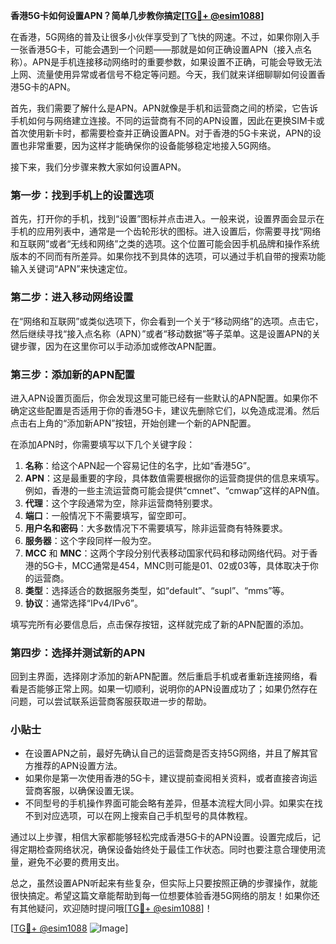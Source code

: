 **香港5G卡如何设置APN？简单几步教你搞定[[TG💪+ @esim1088](https://t.me/s/esim1088)]**

在香港，5G网络的普及让很多小伙伴享受到了飞快的网速。不过，如果你刚入手一张香港5G卡，可能会遇到一个问题——那就是如何正确设置APN（接入点名称）。APN是手机连接移动网络时的重要参数，如果设置不正确，可能会导致无法上网、流量使用异常或者信号不稳定等问题。今天，我们就来详细聊聊如何设置香港5G卡的APN。

首先，我们需要了解什么是APN。APN就像是手机和运营商之间的桥梁，它告诉手机如何与网络建立连接。不同的运营商有不同的APN设置，因此在更换SIM卡或首次使用新卡时，都需要检查并正确设置APN。对于香港的5G卡来说，APN的设置也非常重要，因为这样才能确保你的设备能够稳定地接入5G网络。

接下来，我们分步骤来教大家如何设置APN。

### 第一步：找到手机上的设置选项

首先，打开你的手机，找到“设置”图标并点击进入。一般来说，设置界面会显示在手机的应用列表中，通常是一个齿轮形状的图标。进入设置后，你需要寻找“网络和互联网”或者“无线和网络”之类的选项。这个位置可能会因手机品牌和操作系统版本的不同而有所差异。如果你找不到具体的选项，可以通过手机自带的搜索功能输入关键词“APN”来快速定位。

### 第二步：进入移动网络设置

在“网络和互联网”或类似选项下，你会看到一个关于“移动网络”的选项。点击它，然后继续寻找“接入点名称（APN）”或者“移动数据”等子菜单。这是设置APN的关键步骤，因为在这里你可以手动添加或修改APN配置。

### 第三步：添加新的APN配置

进入APN设置页面后，你会发现这里可能已经有一些默认的APN配置。如果你不确定这些配置是否适用于你的香港5G卡，建议先删除它们，以免造成混淆。然后点击右上角的“添加新APN”按钮，开始创建一个新的APN配置。

在添加APN时，你需要填写以下几个关键字段：

1. **名称**：给这个APN起一个容易记住的名字，比如“香港5G”。
2. **APN**：这是最重要的字段，具体数值需要根据你的运营商提供的信息来填写。例如，香港的一些主流运营商可能会提供“cmnet”、“cmwap”这样的APN值。
3. **代理**：这个字段通常为空，除非运营商特别要求。
4. **端口**：一般情况下不需要填写，留空即可。
5. **用户名和密码**：大多数情况下不需要填写，除非运营商有特殊要求。
6. **服务器**：这个字段同样一般为空。
7. **MCC** 和 **MNC**：这两个字段分别代表移动国家代码和移动网络代码。对于香港的5G卡，MCC通常是454，MNC则可能是01、02或03等，具体取决于你的运营商。
8. **类型**：选择适合的数据服务类型，如“default”、“supl”、“mms”等。
9. **协议**：通常选择“IPv4/IPv6”。

填写完所有必要信息后，点击保存按钮，这样就完成了新的APN配置的添加。

### 第四步：选择并测试新的APN

回到主界面，选择刚才添加的新APN配置。然后重启手机或者重新连接网络，看看是否能够正常上网。如果一切顺利，说明你的APN设置成功了；如果仍然存在问题，可以尝试联系运营商客服获取进一步的帮助。

### 小贴士

- 在设置APN之前，最好先确认自己的运营商是否支持5G网络，并且了解其官方推荐的APN设置方法。
- 如果你是第一次使用香港的5G卡，建议提前查阅相关资料，或者直接咨询运营商客服，以确保设置无误。
- 不同型号的手机操作界面可能会略有差异，但基本流程大同小异。如果实在找不到对应选项，可以在网上搜索自己手机型号的具体教程。

通过以上步骤，相信大家都能够轻松完成香港5G卡的APN设置。设置完成后，记得定期检查网络状况，确保设备始终处于最佳工作状态。同时也要注意合理使用流量，避免不必要的费用支出。

总之，虽然设置APN听起来有些复杂，但实际上只要按照正确的步骤操作，就能很快搞定。希望这篇文章能帮助到每一位想要体验香港5G网络的朋友！如果你还有其他疑问，欢迎随时提问哦[[TG💪+ @esim1088](https://t.me/s/esim1088)]！

[[TG💪+ @esim1088](https://t.me/s/esim1088) ![Image](https://i.postimg.cc/4NQfJmqS/Snipaste-2025-05-13-00-14-12.png)]